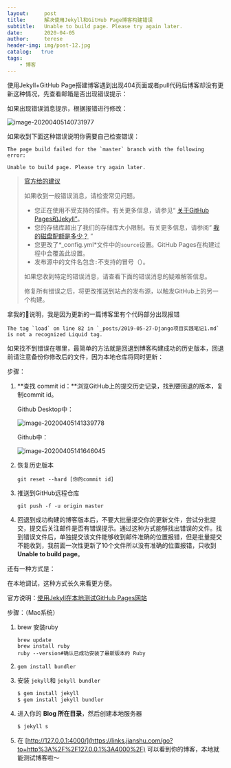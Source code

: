 ```yaml
---
layout:     post
title:      解决使用Jekyll和GitHub Page博客构建错误
subtitle:   Unable to build page. Please try again later.
date:       2020-04-05 
author:     terese
header-img: img/post-12.jpg
catalog:   true
tags:
    - 博客
---
```


使用Jekyll+GitHub Page搭建博客遇到出现404页面或者pull代码后博客却没有更新这种情况，先查看邮箱是否出现错误提示：

如果出现错误消息提示，根据报错进行修改：

![image-20200405140731977](https://tva1.sinaimg.cn/large/00831rSTgy1gdiuxtyo8zj30o0050q3o.jpg)

如果收到下面这种错误说明你需要自己检查错误：

```
The page build failed for the `master` branch with the following error:

Unable to build page. Please try again later.
```

>[官方给的建议](https://help.github.com/en/github/working-with-github-pages/troubleshooting-jekyll-build-errors-for-github-pages-sites)
>
>如果收到一般错误消息，请检查常见问题。
>
>- 您正在使用不受支持的插件。有关更多信息，请参见“ [关于GitHub Pages和Jekyll”](https://help.github.com/en/articles/about-github-pages-and-jekyll#plugins)。
>- 您的存储库超出了我们的存储库大小限制。有关更多信息，请参阅“ [我的磁盘配额是多少？](https://help.github.com/en/articles/what-is-my-disk-quota) ”
>- 您更改了*_config.yml*文件中的`source`设置。GitHub Pages在构建过程中会覆盖此设置。
>- 发布源中的文件名包含`:`不支持的冒号（）。
>
>如果您收到特定的错误消息，请查看下面的错误消息的疑难解答信息。
>
>修复所有错误之后，将更改推送到站点的发布源，以触发GitHub上的另一个构建。

拿我的🌰说明，我是因为更新的一篇博客里有个代码部分出现报错

```
The tag `load` on line 82 in `_posts/2019-05-27-Django项目实践笔记1.md` is not a recognized Liquid tag. 
```

如果找不到错误在哪里，最简单的方法就是回退到博客构建成功的历史版本，回退前请注意备份你修改后的文件，因为本地仓库将同时更新：

步骤：

1. **查找 commit id：**浏览GitHub上的提交历史记录，找到要回退的版本，复制commit id。

   Github Desktop中：

   ![image-20200405141339778](https://tva1.sinaimg.cn/large/00831rSTgy1gdiv459uchj30b402zt8o.jpg)

   Github中：

   ![image-20200405141646045](https://tva1.sinaimg.cn/large/00831rSTgy1gdiv7dw5uuj30mi060dg3.jpg)

2. 恢复历史版本

   `git reset --hard [你的commit id]`

3. 推送到GitHub远程仓库

   `git push -f -u origin master `

4. 回退到成功构建的博客版本后，不要大批量提交你的更新文件，尝试分批提交，提交后关注邮件是否有错误提示。通过这种方式能够找出错误的文件。找到错误文件后，单独提交该文件能够收到邮件准确的位置报错，但是批量提交不能收到，我前面一次性更新了10个文件所以没有准确的位置报错，只收到**Unable to build page**。

还有一种方式是：

在本地调试，这种方式长久来看更方便。

官方说明：[使用Jekyll在本地测试GitHub Pages网站](https://help.github.com/en/github/working-with-github-pages/testing-your-github-pages-site-locally-with-jekyll)

步骤：（Mac系统）

1. brew 安装ruby

   ```
   brew update
   brew install ruby
   ruby --version#确认已成功安装了最新版本的 Ruby
   ```

2. ```
   gem install bundler
   ```

3. 安装 `jekyll`和 `jekyll bundler`

   ```ruby
   $ gem install jekyll
   $ gem install jekyll bundler
   ```

4. 进入你的 **Blog 所在目录**，然后创建本地服务器

   ```ruby
   $ jekyll s
   ```

5. 在 [http://127.0.0.1:4000/](https://links.jianshu.com/go?to=http%3A%2F%2F127.0.0.1%3A4000%2F) 可以看到你的博客，本地就能测试博客啦～

